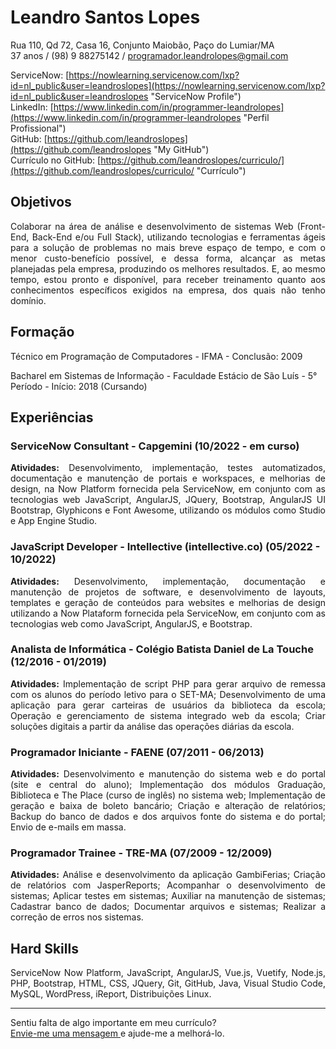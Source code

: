 # Leandro Santos Lopes

Rua 110, Qd 72, Casa 16, Conjunto Maiobão, Paço do Lumiar/MA <br />
37 anos / (98) 9 88275142 / programador.leandrolopes@gmail.com

ServiceNow: [https://nowlearning.servicenow.com/lxp?id=nl_public&user=leandroslopes](https://nowlearning.servicenow.com/lxp?id=nl_public&user=leandroslopes "ServiceNow Profile") <br/>
LinkedIn: [https://www.linkedin.com/in/programmer-leandrolopes](https://www.linkedin.com/in/programmer-leandrolopes "Perfil Profissional") <br />
GitHub: [https://github.com/leandroslopes](https://github.com/leandroslopes "My GitHub") <br />
Currículo no GitHub: [https://github.com/leandroslopes/curriculo/](https://github.com/leandroslopes/curriculo/ "Currículo")

## Objetivos

<p align="justify">Colaborar na área de análise e desenvolvimento de sistemas Web (Front-End, Back-End e/ou Full Stack), utilizando tecnologias e ferramentas ágeis para a solução de problemas no mais breve espaço de tempo, e com o menor custo-benefício possível, e dessa forma, alcançar as metas planejadas pela empresa, produzindo os melhores resultados. E, ao mesmo tempo, estou pronto e disponível, para receber treinamento quanto aos conhecimentos específicos exigidos na empresa, dos quais não tenho domínio.</p>

## Formação

Técnico em Programação de Computadores - IFMA - Conclusão: 2009

Bacharel em Sistemas de Informação - Faculdade Estácio de São Luís - 5° Período - Início: 2018 (Cursando)

## Experiências

### ServiceNow Consultant - Capgemini (10/2022 - em curso)
<p align="justify"><strong>Atividades:</strong> Desenvolvimento, implementação, testes automatizados, documentação e manutenção de portais e workspaces, e melhorias de design, na Now Platform fornecida pela ServiceNow, em conjunto com as tecnologias web JavaScript, AngularJS, JQuery, Bootstrap, AngularJS UI Bootstrap, Glyphicons e Font Awesome, utilizando os módulos como Studio e App Engine Studio.</p>

### JavaScript Developer - Intellective (intellective.co) (05/2022 - 10/2022)
<p align="justify"><strong>Atividades:</strong> Desenvolvimento, implementação, documentação e manutenção de projetos de software, e desenvolvimento de layouts, templates e geração de conteúdos para websites e melhorias de design utilizando a Now Plataform fornecida pela ServiceNow, em conjunto com as tecnologias web como JavaScript, AngularJS, e Bootstrap.</p>

### Analista de Informática - Colégio Batista Daniel de La Touche (12/2016 - 01/2019)
<p align="justify"><strong>Atividades:</strong> Implementação de script PHP para gerar arquivo de remessa com os alunos do período letivo para o SET-MA; Desenvolvimento de uma aplicação para gerar carteiras de usuários da biblioteca da escola; Operação e gerenciamento de sistema integrado web da escola; Criar soluções digitais a partir da análise das operações diárias da escola.</p>

### Programador Iniciante - FAENE (07/2011 - 06/2013)
<p align="justify"><strong>Atividades:</strong> Desenvolvimento e manutenção do sistema web e do portal (site e central do aluno); Implementação dos módulos Graduação, Biblioteca e The Place (curso de inglês) no sistema web; Implementação de geração e baixa de boleto bancário; Criação e alteração de relatórios; Backup do banco de dados e dos arquivos fonte do sistema e do portal; Envio de e-mails em massa.</p>

### Programador Trainee - TRE-MA (07/2009 - 12/2009)
<p align="justify"><strong>Atividades:</strong> Análise e desenvolvimento da aplicação GambiFerias; Criação de relatórios com JasperReports; Acompanhar o desenvolvimento de sistemas; Aplicar testes em sistemas; Auxiliar na manutenção de sistemas; Cadastrar banco de dados; Documentar arquivos e sistemas; Realizar a correção de erros nos sistemas.</p>

## Hard Skills

<p align="justify">ServiceNow Now Platform, JavaScript, AngularJS, Vue.js, Vuetify, Node.js, PHP, Bootstrap, HTML, CSS, JQuery, Git, GitHub, Java, Visual Studio Code, MySQL, WordPress, iReport, Distribuições Linux.</p>

--- 
  
Sentiu falta de algo importante em meu currículo? <br />
[Envie-me uma mensagem ](programador.leandrolopes@gmail.com "Envie-me uma mensagem ") e ajude-me a melhorá-lo.
